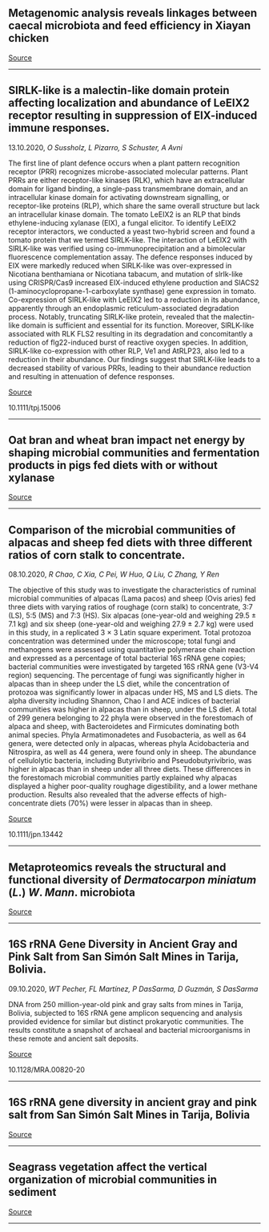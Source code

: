 ## Metagenomic analysis reveals linkages between caecal microbiota and feed efficiency in Xiayan chicken

[Source](https://www.sciencedirect.com/science/article/pii/S0032579120307288)

---

## SlRLK-like is a malectin-like domain protein affecting localization and abundance of LeEIX2 receptor resulting in suppression of EIX-induced immune responses.
 13.10.2020, _O Sussholz, L Pizarro, S Schuster, A Avni_


The first line of plant defence occurs when a plant pattern recognition receptor (PRR) recognizes microbe-associated molecular patterns. Plant PRRs are either receptor-like kinases (RLK), which have an extracellular domain for ligand binding, a single-pass transmembrane domain, and an intracellular kinase domain for activating downstream signalling, or receptor-like proteins (RLP), which share the same overall structure but lack an intracellular kinase domain. The tomato LeEIX2 is an RLP that binds ethylene-inducing xylanase (EIX), a fungal elicitor. To identify LeEIX2 receptor interactors, we conducted a yeast two-hybrid screen and found a tomato protein that we termed SlRLK-like. The interaction of LeEIX2 with SlRLK-like was verified using co-immunoprecipitation and a bimolecular fluorescence complementation assay. The defence responses induced by EIX were markedly reduced when SlRLK-like was over-expressed in Nicotiana benthamiana or Nicotiana tabacum, and mutation of slrlk-like using CRISPR/Cas9 increased EIX-induced ethylene production and SlACS2 (1-aminocyclopropane-1-carboxylate synthase) gene expression in tomato. Co-expression of SlRLK-like with LeEIX2 led to a reduction in its abundance, apparently through an endoplasmic reticulum-associated degradation process. Notably, truncating SlRLK-like protein, revealed that the malectin-like domain is sufficient and essential for its function. Moreover, SlRLK-like associated with RLK FLS2 resulting in its degradation and concomitantly a reduction of flg22-induced burst of reactive oxygen species. In addition, SlRLK-like co-expression with other RLP, Ve1 and AtRLP23, also led to a reduction in their abundance. Our findings suggest that SlRLK-like leads to a decreased stability of various PRRs, leading to their abundance reduction and resulting in attenuation of defence responses.

[Source](https://jasbsci.biomedcentral.com/articles/10.1186/s40104-020-00505-7)

10.1111/tpj.15006

---

## Oat bran and wheat bran impact net energy by shaping microbial communities and fermentation products in pigs fed diets with or without xylanase

[Source](https://jasbsci.biomedcentral.com/articles/10.1186/s40104-020-00505-7)

---

## Comparison of the microbial communities of alpacas and sheep fed diets with three different ratios of corn stalk to concentrate.
 08.10.2020, _R Chao, C Xia, C Pei, W Huo, Q Liu, C Zhang, Y Ren_


The objective of this study was to investigate the characteristics of ruminal microbial communities of alpacas (Lama pacos) and sheep (Ovis aries) fed three diets with varying ratios of roughage (corn stalk) to concentrate, 3:7 (LS), 5:5 (MS) and 7:3 (HS). Six alpacas (one-year-old and weighing 29.5 ± 7.1 kg) and six sheep (one-year-old and weighing 27.9 ± 2.7 kg) were used in this study, in a replicated 3 × 3 Latin square experiment. Total protozoa concentration was determined under the microscope; total fungi and methanogens were assessed using quantitative polymerase chain reaction and expressed as a percentage of total bacterial 16S rRNA gene copies; bacterial communities were investigated by targeted 16S rRNA gene (V3-V4 region) sequencing. The percentage of fungi was significantly higher in alpacas than in sheep under the LS diet, while the concentration of protozoa was significantly lower in alpacas under HS, MS and LS diets. The alpha diversity including Shannon, Chao l and ACE indices of bacterial communities was higher in alpacas than in sheep, under the LS diet. A total of 299 genera belonging to 22 phyla were observed in the forestomach of alpaca and sheep, with Bacteroidetes and Firmicutes dominating both animal species. Phyla Armatimonadetes and Fusobacteria, as well as 64 genera, were detected only in alpacas, whereas phyla Acidobacteria and Nitrospira, as well as 44 genera, were found only in sheep. The abundance of cellulolytic bacteria, including Butyrivibrio and Pseudobutyrivibrio, was higher in alpacas than in sheep under all three diets. These differences in the forestomach microbial communities partly explained why alpacas displayed a higher poor-quality roughage digestibility, and a lower methane production. Results also revealed that the adverse effects of high-concentrate diets (70%) were lesser in alpacas than in sheep.

[Source](https://onlinelibrary.wiley.com/doi/abs/10.1111/jpn.13442)

10.1111/jpn.13442

---

## Metaproteomics reveals the structural and functional diversity of <em>Dermatocarpon miniatum</em> (<em>L</em>.) <em>W</em>. <em>Mann</em>. microbiota

[Source](https://www.sciencedirect.com/science/article/pii/S1878614620301537)

---

## 16S rRNA Gene Diversity in Ancient Gray and Pink Salt from San Simón Salt Mines in Tarija, Bolivia.
 09.10.2020, _WT Pecher, FL Martínez, P DasSarma, D Guzmán, S DasSarma_


DNA from 250 million-year-old pink and gray salts from mines in Tarija, Bolivia, subjected to 16S rRNA gene amplicon sequencing and analysis provided evidence for similar but distinct prokaryotic communities. The results constitute a snapshot of archaeal and bacterial microorganisms in these remote and ancient salt deposits.

[Source](https://mra.asm.org/content/9/41/e00820-20)

10.1128/MRA.00820-20

---

## 16S rRNA gene diversity in ancient gray and pink salt from San Simón Salt Mines in Tarija, Bolivia

[Source](https://mra.asm.org/content/9/41/e00820-20)

---

## Seagrass vegetation affect the vertical organization of microbial communities in sediment

[Source](https://www.sciencedirect.com/science/article/pii/S0141113620304608)

---

